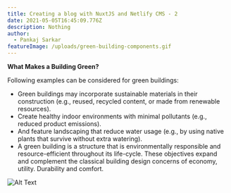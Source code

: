```yaml
---
title: Creating a blog with NuxtJS and Netlify CMS - 2
date: 2021-05-05T16:45:09.776Z
description: Nothing
author:
  - Pankaj Sarkar
featureImage: /uploads/green-building-components.gif
---
```

**What Makes a Building Green?**

Following examples can be considered for green buildings:

* Green buildings may incorporate sustainable materials in their construction (e.g., reused, recycled content, or made from renewable resources).
* Create healthy indoor environments with minimal pollutants (e.g., reduced product emissions).
* And feature landscaping that reduce water usage (e.g., by using native plants that survive without extra watering).
* A green building is a structure that is environmentally responsible and resource-efficient throughout its life-cycle. These objectives expand and complement the classical building design concerns of economy, utility. Durability and comfort.

![Alt Text](/uploads/shot-1.png "Screenshot")